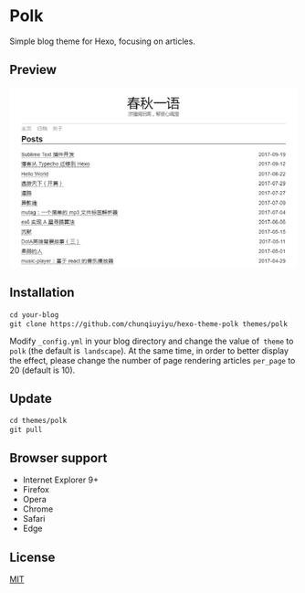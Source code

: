 # Polk

Simple blog theme for Hexo, focusing on articles.

## Preview

![Pollk](./polk.png)

## Installation

```shell
cd your-blog
git clone https://github.com/chunqiuyiyu/hexo-theme-polk themes/polk
```

Modify `_config.yml` in your blog directory and change the value of` theme` to `polk` (the default is` landscape`). At the same time, in order to better display the effect, please change the number of page rendering articles `per_page` to 20 (default is 10).

## Update

```shell
cd themes/polk
git pull
```

## Browser support

- Internet Explorer 9+
- Firefox
- Opera
- Chrome
- Safari
- Edge

## License
[MIT](LICENSE)
